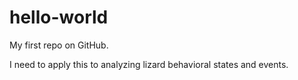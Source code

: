 # hello-world
My first repo on GitHub.

I need to apply this to analyzing lizard behavioral states and events.

